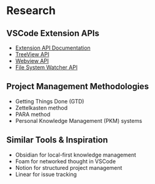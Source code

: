 # Research

## VSCode Extension APIs
- [Extension API Documentation](https://code.visualstudio.com/api)
- [TreeView API](https://code.visualstudio.com/api/extension-guides/tree-view)
- [Webview API](https://code.visualstudio.com/api/extension-guides/webview)
- [File System Watcher API](https://code.visualstudio.com/api/references/vscode-api#FileSystemWatcher)

## Project Management Methodologies
- Getting Things Done (GTD)
- Zettelkasten method
- PARA method
- Personal Knowledge Management (PKM) systems

## Similar Tools & Inspiration
- Obsidian for local-first knowledge management
- Foam for networked thought in VSCode
- Notion for structured project management
- Linear for issue tracking 